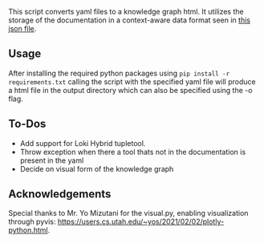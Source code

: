 This script converts yaml files to a knowledge graph html. It utilizes the storage of the documentation in a context-aware data format seen in [this json file](json/rest_lessvariables.json).
## Usage
After installing the required python packages using ```pip install -r requirements.txt``` calling the script with the specified yaml file will produce a html file in the output directory which can also be specified using the -o flag.

## To-Dos
- Add support for Loki Hybrid tupletool.
- Throw exception when there a tool thats not in the documentation is present in the yaml
- Decide on visual form of the knowledge graph


## Acknowledgements
Special thanks to Mr. Yo Mizutani for the visual.py, enabling visualization through pyvis: https://users.cs.utah.edu/~yos/2021/02/02/plotly-python.html.